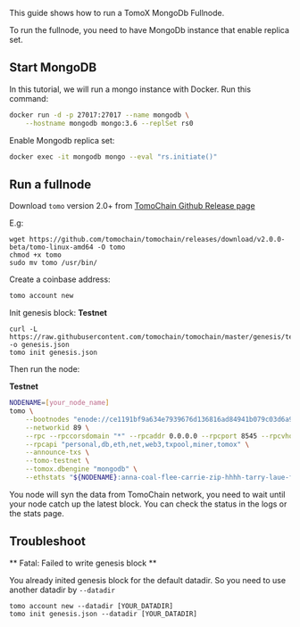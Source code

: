 This guide shows how to run a TomoX MongoDb Fullnode.

To run the fullnode, you need to have MongoDb instance that enable replica set.

## Start MongoDB
In this tutorial, we will run a mongo instance with Docker. Run this command:
```bash
docker run -d -p 27017:27017 --name mongodb \
    --hostname mongodb mongo:3.6 --replSet rs0
```

Enable Mongodb replica set:

```bash
docker exec -it mongodb mongo --eval "rs.initiate()"
```


## Run a fullnode

Download `tomo` version 2.0+ from [TomoChain Github Release page](https://github.com/tomochain/tomochain/releases)

E.g:
```
wget https://github.com/tomochain/tomochain/releases/download/v2.0.0-beta/tomo-linux-amd64 -O tomo
chmod +x tomo
sudo mv tomo /usr/bin/
```

Create a coinbase address:
```bash
tomo account new
```

Init genesis block:
**Testnet**
```
curl -L https://raw.githubusercontent.com/tomochain/tomochain/master/genesis/testnet.json -o genesis.json
tomo init genesis.json
```

Then run the node:

**Testnet**
```bash
NODENAME=[your_node_name]
tomo \
    --bootnodes "enode://ce1191bf9a634e7939676d136816ad84941b079c03d6a96e64cca35852363012169055c6879c644e821dc236a01d0499a1b7ff39e9518dbc00da87c7f1898604@13.251.101.216:30301,enode://cf2d05f71f143d85dce45dae6f74fae0ba56fc5ea1d1c548a095e29a5becb3a1fb93eb33e7b1dec43946dcfe608fd1495a02740af710bc615b90ad60fcc04d14@13.250.94.232:30301" \
    --networkid 89 \
    --rpc --rpccorsdomain "*" --rpcaddr 0.0.0.0 --rpcport 8545 --rpcvhosts "*" \
    --rpcapi "personal,db,eth,net,web3,txpool,miner,tomox" \
    --announce-txs \
    --tomo-testnet \
    --tomox.dbengine "mongodb" \
    --ethstats "${NODENAME}:anna-coal-flee-carrie-zip-hhhh-tarry-laue-felon-rhine@stats.testnet.tomochain.com" \

```

You node will syn the data from TomoChain network, you need to wait until your node catch up the latest block. You can check the status in the logs or the stats page.

## Troubleshoot
** Fatal: Failed to write genesis block **

You already inited genesis block for the default datadir. So you need to use another datadir by `--datadir`
```
tomo account new --datadir [YOUR_DATADIR]
tomo init genesis.json --datadir [YOUR_DATADIR]
```
